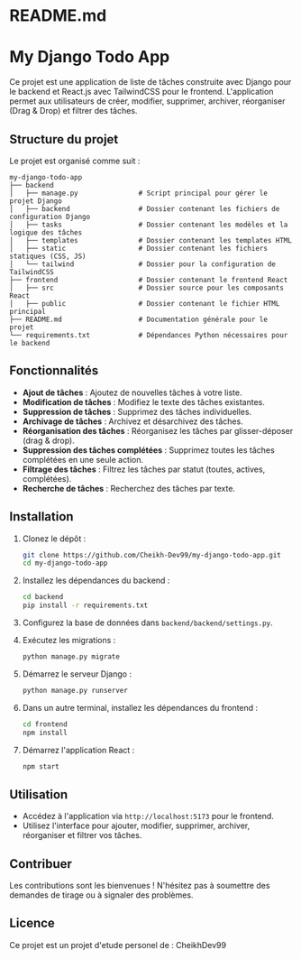 # README.md

# My Django Todo App

Ce projet est une application de liste de tâches construite avec Django pour le backend et React.js avec TailwindCSS pour le frontend. L'application permet aux utilisateurs de créer, modifier, supprimer, archiver, réorganiser (Drag & Drop) et filtrer des tâches.

## Structure du projet

Le projet est organisé comme suit :

```
my-django-todo-app
├── backend
│   ├── manage.py               # Script principal pour gérer le projet Django
│   ├── backend                 # Dossier contenant les fichiers de configuration Django
│   ├── tasks                   # Dossier contenant les modèles et la logique des tâches
│   ├── templates               # Dossier contenant les templates HTML
│   ├── static                  # Dossier contenant les fichiers statiques (CSS, JS)
│   └── tailwind                # Dossier pour la configuration de TailwindCSS
├── frontend                    # Dossier contenant le frontend React
│   ├── src                     # Dossier source pour les composants React
│   ├── public                  # Dossier contenant le fichier HTML principal
├── README.md                   # Documentation générale pour le projet
└── requirements.txt            # Dépendances Python nécessaires pour le backend
```

## Fonctionnalités

- **Ajout de tâches** : Ajoutez de nouvelles tâches à votre liste.
- **Modification de tâches** : Modifiez le texte des tâches existantes.
- **Suppression de tâches** : Supprimez des tâches individuelles.
- **Archivage de tâches** : Archivez et désarchivez des tâches.
- **Réorganisation des tâches** : Réorganisez les tâches par glisser-déposer (drag & drop).
- **Suppression des tâches complétées** : Supprimez toutes les tâches complétées en une seule action.
- **Filtrage des tâches** : Filtrez les tâches par statut (toutes, actives, complétées).
- **Recherche de tâches** : Recherchez des tâches par texte.

## Installation

1. Clonez le dépôt :

   ```bash
   git clone https://github.com/Cheikh-Dev99/my-django-todo-app.git
   cd my-django-todo-app
   ```

2. Installez les dépendances du backend :

   ```bash
   cd backend
   pip install -r requirements.txt
   ```

3. Configurez la base de données dans `backend/backend/settings.py`.

4. Exécutez les migrations :

   ```bash
   python manage.py migrate
   ```

5. Démarrez le serveur Django :

   ```bash
   python manage.py runserver
   ```

6. Dans un autre terminal, installez les dépendances du frontend :

   ```bash
   cd frontend
   npm install
   ```

7. Démarrez l'application React :

   ```bash
   npm start
   ```

## Utilisation

- Accédez à l'application via `http://localhost:5173` pour le frontend.
- Utilisez l'interface pour ajouter, modifier, supprimer, archiver, réorganiser et filtrer vos tâches.

## Contribuer

Les contributions sont les bienvenues ! N'hésitez pas à soumettre des demandes de tirage ou à signaler des problèmes.

## Licence

Ce projet est un projet d'etude personel de : CheikhDev99